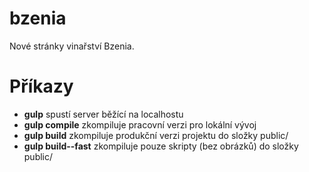 bzenia
======

Nové stránky vinařství Bzenia.

# Příkazy
- __gulp__ spustí server běžící na localhostu
- __gulp compile__ zkompiluje pracovní verzi pro lokální vývoj
- __gulp build__ zkompiluje produkční verzi projektu do složky public/
- __gulp build--fast__ zkompiluje pouze skripty (bez obrázků) do složky public/
